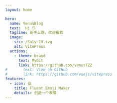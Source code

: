 ```yaml
---
layout: home

hero:
  name: VenusBlog
  text:  Hi 🖐️
  tagline: 新手上路，欢迎指教
  image:
    src: /Saly-19.svg
    alt: VitePress
  actions:
    - theme: brand
      text: MyGit
      link: https://github.com/VenusTZZ
#       text: View on GitHub
#       link: https://github.com/vuejs/vitepress
features:
  - icon: 😁
    title: Fluent Emoji Maker
    details: 创造一个表情
---
```

<!-- <script>
  import { defineComponent } from 'vue'
  export default defineComponent({
    name: 'Home',
    setup() {
      return () => (
        console.log(44)
      )
    },
  })

</script> -->
<style>
    :root{
        --vp-home-hero-name-color:transparent;
        --vp-home-hero-name-background:-webkit-linear-gradient(120deg, #bd34fe,#41d1ff,#7fecad);
    }
</style>